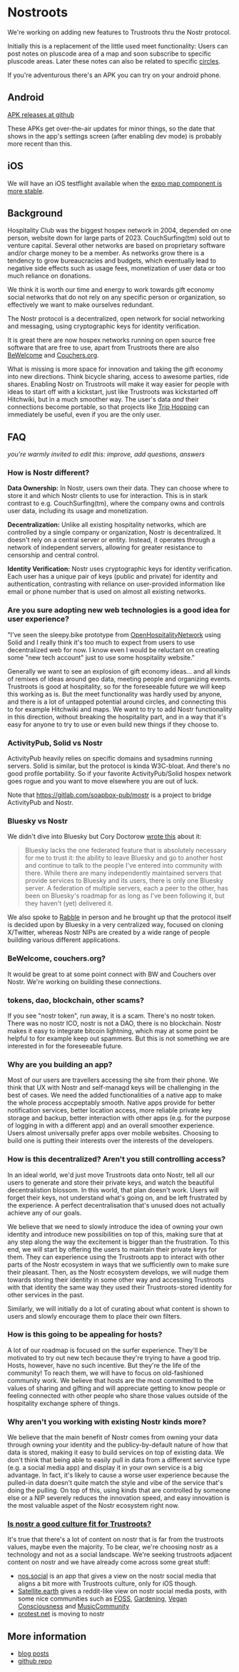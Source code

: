 # Nostroots

We're working on adding new features to Trustroots thru the Nostr protocol.

Initially this is a replacement of the little used meet functionality:
Users can post notes on pluscode area of a map and soon subscribe to specific pluscode areas. Later these notes can also be related to specific 
[circles](https://www.trustroots.org/circles).

If you're adventurous there's an APK you can try on your android phone.

## Android

<a href="https://github.com/Trustroots/nostroots/releases/">APK releases at github</a>

These APKs get over-the-air updates for minor things, so the date that shows in the app's settings screen (after enabling dev mode) is probably more recent than this.


## iOS

We will have an iOS testflight available when the [expo map component is more stable](https://github.com/Trustroots/nostroots/issues/92).





## Background

Hospitality Club was the biggest hospex network in 2004, depended on one person, website down for large parts of 2023. CouchSurfing(tm) sold out to venture capital. Several other networks are based on proprietary software and/or charge money to be a member. As networks grow there is a tendency to grow bureaucracies and budgets, which eventually lead to negative side effects such as usage fees, monetization of user data or too much reliance on donations.

We think it is worth our time and energy to work towards gift economy social networks that do not rely on any specific person or organization, so effectively we want to make ourselves redundant.

The Nostr protocol is a decentralized, open network for social networking and messaging, using cryptographic keys for identity verification.

It is great there are now hospex networks running on open source free software that are free to use, apart from Trustroots there are also [BeWelcome](https://www.bewelcome.org/) and [Couchers.org](https://www.couchers.org/).

What is missing is more space for innovation and taking the gift economy into new directions. Think bicycle sharing, access to awesome parties, ride shares. Enabling Nostr on Trustroots will make it way easier for people with ideas to start off with a kickstart, just like Trustroots was kickstarted off Hitchwiki, but in a much smoother way. The user's data _and_ their connections become portable, so that projects like [Trip Hopping](https://www.triphopping.com/) can immediately be useful, even if you are the only user.

## FAQ

_you're warmly invited to edit this: improve, add questions, answers_

### How is Nostr different?

**Data Ownership:** In Nostr, users own their data. They can choose where to store it and which Nostr clients to use for interaction. This is in stark contrast to e.g. CouchSurfing(tm), where the company owns and controls user data, including its usage and monetization.

**Decentralization:** Unlike all existing hospitality networks, which are controlled by a single company or organization, Nostr is decentralized. It doesn't rely on a central server or entity. Instead, it operates through a network of independent servers, allowing for greater resistance to censorship and central control.

**Identity Verification:** Nostr uses cryptographic keys for identity verification. Each user has a unique pair of keys (public and private) for identity and authentication, contrasting with reliance on user-provided information like email or phone number that is used on almost all existing networks.


### Are you sure adopting new web technologies is a good idea for user experience?

"I've seen the sleepy.bike prototype from [OpenHospitalityNetwork](https://github.com/OpenHospitalityNetwork) using Solid and I really think it's too much to expect from users to use decentralized web for now. I know even I would be reluctant on creating some "new tech account" just to use some hospitality website."

Generally we want to see an explosion of gift economy ideas… and all kinds of remixes of ideas around geo data, meeting people and organizing events. Trustroots is good at hospitality, so for the foreseeable future we will keep this working as is. But the meet functionality was hardly used by anyone, and there is a lot of untapped potential around circles, and connecting this to for example Hitchwiki and maps. We want to try to add Nostr functionality in this direction, without breaking the hospitality part, and in a way that it's easy for anyone to try to use or even build new things if they choose to.

### ActivityPub, Solid vs Nostr

ActivityPub heavily relies on specific domains and sysadmins running servers. Solid is similar, but the protocol is kinda W3C-bloat. And there's no good profile portability. So if your favorite ActivityPub/Solid hospex network goes rogue and you want to move elsewhere you are out of luck.

Note that https://gitlab.com/soapbox-pub/mostr is a project to bridge ActivityPub and Nostr.

### Bluesky vs Nostr

We didn't dive into Bluesky but Cory Doctorow [wrote this](https://pluralistic.net/2024/11/02/ulysses-pact/#tie-yourself-to-a-federated-mast) about it:

> Bluesky lacks the one federated feature that is absolutely necessary for me to trust it: the ability to leave Bluesky and go to another host and continue to talk to the people I've entered into community with there. While there are many independently maintained servers that provide services to Bluesky and its users, there is only one Bluesky server. A federation of multiple servers, each a peer to the other, has been on Bluesky's roadmap for as long as I've been following it, but they haven't (yet) delivered it.

We also spoke to [Rabble](https://primal.net/rabble) in person and he brought up that the protocol itself is decided upon by Bluesky
in a very centralized way, focused on cloning X/Twitter, whereas Nostr NIPs are created by a wide range
of people building various different applications. 

### BeWelcome, couchers.org?

It would be great to at some point connect with BW and Couchers over Nostr. We're working on building these connections.

### tokens, dao, blockchain, other scams?

If you see "nostr token", run away, it is a scam. There's no nostr token. There was no nostr ICO, nostr is not a DAO, there is no blockchain. Nostr makes it easy to integrate bitcoin lightning, which may at some point be helpful to for example keep out spammers. But this is not something we are interested in for the foreseeable future.

### Why are you building an app?

Most of our users are travellers accessing the site from their phone. We think that UX with Nostr and self-managd keys will be challenging in the best of cases. We need the added functionalities of a native app to make the whole process accpeptably smooth. Native apps provide for better notification services, better location access, more reliable private key storage and backup, better interaction with other apps (e.g. for the purpose of logging in with a different app) and an overall smoother experience. Users almost universally prefer apps over mobile websites. Choosing to build one is putting their interests over the interests of the developers.

### How is this decentralized? Aren't you still controlling access?

In an ideal world, we'd just move Trustroots data onto Nostr, tell all our users to generate and store their private keys, and watch the beautiful decentralistion blossom. In this world, that plan doesn't work. Users will forget their keys, not understand what's going on, and be left frustrated by the experience. A perfect decentralisation that's unused does not actually achieve any of our goals.

We believe that we need to slowly introduce the idea of owning your own identity and introduce new possibilities on top of this, making sure that at any step along the way the excitement is bigger than the frustration. To this end, we will start by offering the users to maintain their private keys for them.  They can experience using the Trustroots app to interact with other parts of the Nostr ecosystem in ways that we sufficiently own to make sure their pleasant. Then, as the Nostr ecosystem develops, we will nudge them towards storing their identity in some other way and accessing Trustroots with that identity the same way they used their Trustroots-stored identity for other services in the past.

Similarly, we will initially do a lot of curating about what content is shown to users and slowly encourage them to place their own filters.

### How is this going to be appealing for hosts?

A lot of our roadmap is focused on the surfer experience. They'll be motivated to try out new tech because they're trying to have a good trip. Hosts, however, have no such incentive. But they're the life of the community! To reach them, we will have to focus on old-fashioned community work. We believe that hosts are the most committed to the values of sharing and gifting and will appreciate getting to know people or feeling connected with other people who share those values outside of the hospitality exchange sphere of things.

### Why aren't you working with existing Nostr kinds more?

We believe that the main benefit of Nostr comes from owning your data through owning your identity and the publicy-by-default nature of how that data is stored, making it easy to build services on top of existing data. We don't think that being able to easily pull in data from a different service type (e.g. a social media app) and display it in your own service is a big advantage. In fact, it's likely to cause a worse user experience because the pulled-in data doesn't quite match the style and vibe of the service that's doing the pulling. On top of this, using kinds that are controlled by someone else or a NIP severely reduces the innovation speed, and easy innovation is the most valuable aspet of the Nostr ecosystem right now.

### [Is nostr a good culture fit for Trustroots?](https://github.com/Trustroots/nostroots/issues/26)

It's true that there's a lot of content on nostr that is far from the trustroots values, maybe even the majority. To be clear, we're choosing nostr as a technology and not as a social landscape. We're seeking trustroots adjacent content on nostr and we have already come across some great stuff:

- [nos.social](https://nos.social/) is an app that gives a view on the nostr social media that aligns a bit more with Trustroots culture, only for iOS though.
- [Satellite.earth](https://satellite.earth) gives a reddit-like view on nostr social media posts, with some nice communities such as [FOSS](https://satellite.earth/n/FOSS/npub1z786cz3za6h4zw42ju5j7l8uxh9g4xrks93jjx9pmxpkh8py59jqszu2dz), [Gardening](https://satellite.earth/n/Gardening/npub1kemda478drtx5at65wt8kyjrmy9l27hmp8gsgnfjr8vdgf8y46sqsw0hnv), [Vegan Consciousness](https://satellite.earth/n/Vegan_Consciousness/npub1c6dhrhzkflwr2zkdmlujnujawgp2c9rsep6gscyt6mvcusnt5a3srnzmx3) and [MusicCommunity](https://satellite.earth/n/MusicCommunity/npub1njst6azswskk5gp3ns8r6nr8nj0qg65acu8gaa2u9yz7yszjxs9s6k7fqx)
- [protest.net](https://protest.net/) is moving to nostr

## More information

* [blog posts](https://ideas.trustroots.org/category/nostr/)
* [github repo](https://github.com/Trustroots/nostroots)
